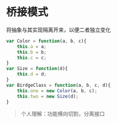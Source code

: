 # 桥接模式

将抽象与其实现隔离开来，以便二者独立变化

```js
var Color = function(a, b, c){
    this.a = a;
    this.b = b;
    this.c = c;
}
var Size = function(d){
    this.d = d;
}
var BirdgeClass = function(a, b, c, d){
    this.one = new Color(a, b, c);
    this.two = new Size(d);
}
```

> 个人理解：功能横向切割，分离接口
